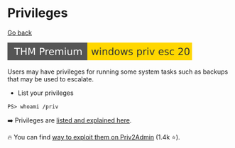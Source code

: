 # Privileges

[Go back](../index.md#windows-privilege-escalation-)

[![windowsprivesc20](../../../_badges/thmp/windowsprivesc20.svg)](https://tryhackme.com/room/windowsprivesc20)

<div class="row row-cols-lg-2"><div>

Users may have privileges for running some system tasks such as backups that may be used to escalate.

* List your privileges

```shell!
PS> whoami /priv
```
</div><div>

➡️ Privileges are [listed and explained here](https://learn.microsoft.com/en-us/windows/win32/secauthz/privilege-constants).

🔥 You can find [way to exploit them on Priv2Admin](https://github.com/gtworek/Priv2Admin) (1.4k ⭐).
</div></div>